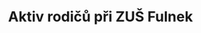 ---
id: c50d4d99-863c-4ec8-aa17-f45439e0a7a7
title: "Aktiv rodičů při ZUŠ Fulnek"
price: 3991
year: 2017
description: "Klobouky pro swingovou partičku"
kouskovani: true
locationName: undefined
position:
  lng: 17.9046791661948
  lat: 49.71203549952499
---